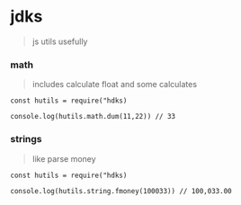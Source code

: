 # jdks 
>  js utils usefully 

### math 
> includes calculate float and some calculates 
```
const hutils = require("hdks)

console.log(hutils.math.dum(11,22)) // 33

```
### strings 
> like parse money 
```
const hutils = require("hdks)

console.log(hutils.string.fmoney(100033)) // 100,033.00

```